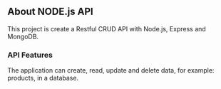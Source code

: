 ## About NODE.js API

This project is  create a Restful CRUD API with Node.js, Express and MongoDB.


### API Features

The application can create, read, update and delete data, for example: products, in a database. 
